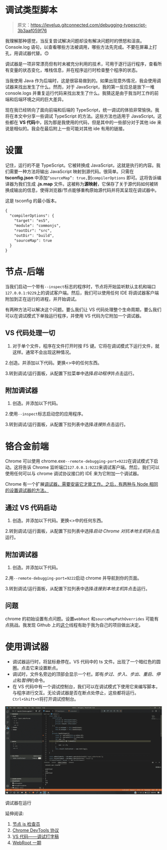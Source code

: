 # 调试类型脚本

> 原文：<https://levelup.gitconnected.com/debugging-typescript-3b3aaf059f76>

我理解那种感觉，当反复尝试解决问题却没有解决问题时的愤怒和沮丧。Console.log 语句，以查看哪些方法被调用，哪些方法先完成。不要在屏幕上打孔，用调试器代替。🙃

调试器是一项非常漂亮但有时未被充分利用的技术，可用于逐行运行程序，查看所有变量的状态变化，堆栈信息，并在程序运行时检查整个程序的状态。

当我使用 Java 作为后端时，这是很容易做到的。如果出现意外情况，我会使用调试器来找出发生了什么。然而，对于 JavaScript，我的第一反应总是放下一堆 console.logs 并重复运行代码来找出发生了什么。我猜这是由于我当时工作的前端和后端环境之间的巨大差异。

现在我已经转向了面向前端和后端的 TypeScript，统一调试的体验非常愉快。我将在本文中分享一些调试 TypeScript 的方法。这些方法也适用于 JavaScript。这些都在 **VS 代码**中，因为那是我使用的代码，但是其中的一些部分对于其他 ide 来说是相似的。我会在最后附上一些可能对其他 ide 有用的链接。

# 设置

记住，运行的不是 TypeScript。它被转换成 JavaScript，这就是执行的内容。我们需要一种方法将输出 JavaScript 映射到源代码。很简单。只需在 **tsconfig.json** 中添加`“sourceMap”: true,`到`compilerOptions` 即可。这将告诉编译器为我们生成 **.js.map** 文件。这被称为**源映射**，它保存了关于源代码如何被转换成输出的信息，使得浏览器/节点能够重构原始源代码并将其呈现在调试器中。

这是 tsconfig 的最小版本。

```
{
  "compilerOptions": {
    "target": "es5",
    "module": "commonjs",
    "rootDir": "src",
    "outDir": "build",
    "sourceMap": true
  }
}
```

# 节点-后端

当我们启动一个带有`--inspect`标志的程序时，节点将开始监听默认主机和端口`127.0.0.1:9229`上的调试客户端。然后，我们可以使用任何 IDE 将调试器客户端附加到正在运行的进程，并开始调试。

有两种方法可以解决这个问题。要么我们让 VS 代码处理整个生命周期，要么我们可以在调试模式下单独运行程序，并使用 VS 代码为它附加一个调试器。

## VS 代码处理一切

1.  对于单个文件，程序在文件打开时按 F5 键。它将在调试模式下运行文件，就这样。通常不会出现这种情况。

2.创造。并添加以下代码。更换<>中的任何东西。

3.转到调试/运行面板，从配置下拉菜单中选择*启动程序*并点击运行。

## 附加调试器

1.  创造。并添加以下代码。

2.使用`--inspect`标志启动您的应用程序。

3.转到调试/运行面板，从配置下拉列表中选择*连接*并点击运行。

# 铬合金前端

Chrome 可以使用 chrome.exe`--remote-debugging-port=9222`在调试模式下启动。这将告诉 Chrome 监听端口`127.0.0.1:9222`来调试客户端。然后，我们可以使用任何可以与 chrome 调试协议接口的 IDE 来为它附加一个调试器。

Chrome 有一个扩展[调试器，需要安装它才能工作。之后，有两种与 Node 相同的设置调试器的方法。](https://marketplace.visualstudio.com/items?itemName=msjsdiag.debugger-for-chrome)

## 通过 VS 代码启动

1.  创造。并添加以下代码。更换<>中的任何东西。

2.转到调试/运行面板，从配置下拉列表中选择*启动 Chrome 对抗本地主机*并点击运行。

## 附加调试器

1.  创造。并添加以下代码。

2.用`--remote-debugging-port=9222`启动 chrome 并导航到你的页面。

3.转到调试/运行面板，从配置下拉列表中选择*连接到本地主机*并点击运行。

## 问题

chrome 的初始设置有点问题。设置`webRoot` 和`sourceMapPathOverrides` 可能有点挑战。我发现 Github 上的[这个](https://github.com/Microsoft/vscode-chrome-debug/issues/582)线程有助于我为自己的项目做出决定。

# 使用调试器

*   调试器运行时，将鼠标悬停在。VS 代码中的 ts 文件。出现了一个暗红色的圆圈。点击它来设置断点。
*   调试时，文件名旁边的顶部会显示一个栏。即有*步过*、*步入*、*步出*、*重启*、*停止*和*暂停*的命令。
*   在 VS 代码中有一个调试控制台，我们可以在调试模式下使用它来编写脚本，与程序进行交互。无论调试器是否在断点处停止，这些都将运行。`Ctrl+Shift+Y`将打开调试控制台。

![](img/1604364790d23008fea92f1f722b8cfd.png)

调试器在运行

延伸阅读:

1.  [节点 js 检查员](https://nodejs.org/en/docs/guides/debugging-getting-started/)
2.  [Chrome DevTools 协议](https://chromedevtools.github.io/devtools-protocol/)
3.  [VS 代码——调试打字稿](https://code.visualstudio.com/docs/typescript/typescript-debugging)
4.  [WebRoot 一期](https://github.com/Microsoft/vscode-chrome-debug/issues/582)